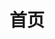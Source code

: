 ---
home: true
title: 首页
heroImage: /images/hero.jpeg
actions:
  - text: 关于我
    link: /guide/about
    type: primary

features:
  - title: 前端
    details: 整理前端技术
  - title: 阅读
    details: 分享阅读感悟
  - title: 思考
    details: 做一个有思想的独立思考的人
  
footer: MIT Licensed | Copyright © 2022 garron
---